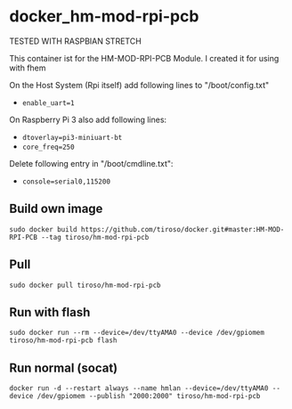 <h1>docker_hm-mod-rpi-pcb</h1>
<p>TESTED WITH RASPBIAN STRETCH</p>
<p>This container ist for the HM-MOD-RPI-PCB Module. I created it for using with fhem</p>
<p>On the Host System (Rpi itself) add following lines to "/boot/config.txt"
<ul>
<li><code>enable_uart=1</code></li>
</ul>
On Raspberry Pi 3 also add following lines:
<ul>
<li><code>dtoverlay=pi3-miniuart-bt</code></li>
<li><code>core_freq=250</code></li>
</ul>
</p>
<p>Delete following entry in "/boot/cmdline.txt":
  <ul>
<li><code>console=serial0,115200</code></li>
</ul>
</p>

<h2>Build own image</h2>
<p><code>sudo docker build https://github.com/tiroso/docker.git#master:HM-MOD-RPI-PCB --tag tiroso/hm-mod-rpi-pcb</code></p>

<h2>Pull</h2>
<p><code>sudo docker pull tiroso/hm-mod-rpi-pcb</code></p>

<h2>Run with flash</h2>
<p><code>sudo docker run --rm --device=/dev/ttyAMA0 --device /dev/gpiomem tiroso/hm-mod-rpi-pcb flash</code></p>

<h2>Run normal (socat)</h2>
<p><code>docker run -d --restart always --name hmlan --device=/dev/ttyAMA0 --device /dev/gpiomem --publish "2000:2000" tiroso/hm-mod-rpi-pcb</code></p>
